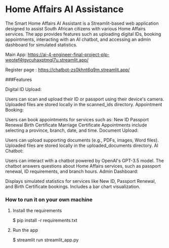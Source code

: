 # Home Affairs AI Assistance
The Smart Home Affairs AI Assistant is a Streamlit-based web application designed to assist South African citizens with various Home Affairs services. The app provides features such as uploading digital IDs, booking appointments, interacting with an AI chatbot, and accessing an admin dashboard for simulated statistics.

Main App: https://ai-4-engineer-final-project-plp-weotef4tgvcuhaxptmql7u.streamlit.app/


Register page : https://chatbot-zs0khnt6q9m.streamlit.app/


###Features

 Digital ID Upload:

Users can scan and upload their ID or passport using their device's camera.
Uploaded files are stored locally in the scanned_ids directory.
Appointment Booking:

Users can book appointments for services such as:
New ID
Passport Renewal
Birth Certificate
Marriage Certificate
Appointments include selecting a province, branch, date, and time.
Document Upload:

Users can upload supporting documents (e.g., PDFs, images, Word files).
Uploaded files are stored locally in the uploaded_documents directory.
AI Chatbot:

Users can interact with a chatbot powered by OpenAI's GPT-3.5 model.
The chatbot answers questions about Home Affairs services, such as passport renewal, ID requirements, and branch hours.
Admin Dashboard:

Displays simulated statistics for services like New ID, Passport Renewal, and Birth Certificate bookings.
Includes a bar chart visualization.

### How to run it on your own machine

1. Install the requirements

   $ pip install -r requirements.txt
   

2. Run the app
   
   $ streamlit run streamlit_app.py
   
